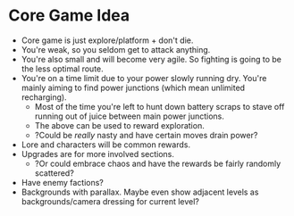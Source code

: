 # Core Game Idea #

* Core game is just explore/platform + don't die.
* You're weak, so you seldom get to attack anything.
* You're also small and will become very agile. So fighting is going to be the less optimal route.
* You're on a time limit due to your power slowly running dry. You're mainly aiming to find power junctions (which mean unlimited recharging).
	* Most of the time you're left to hunt down battery scraps to stave off running out of juice between main power junctions.
	* The above can be used to reward exploration.
	* ?Could be _really_ nasty and have certain moves drain power?
* Lore and characters will be common rewards.
* Upgrades are for more involved sections.
    * ?Or could embrace chaos and have the rewards be fairly randomly scattered?
* Have enemy factions?
* Backgrounds with parallax. Maybe even show adjacent levels as backgrounds/camera dressing for current level?